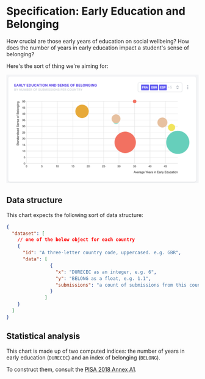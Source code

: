 # Specification: Early Education and Belonging

How crucial are those early years of education on social wellbeing? How does the number of years in early education impact a student's sense of belonging?

Here's the sort of thing we're aiming for:

![A bubble chart of Early Education and Belonging, with the bubbles related to the number of submissions in each country](../../images/early_education_and_belonging.png)

## Data structure

This chart expects the following sort of data structure:

```json
{
  "dataset": [
    // one of the below object for each country
    {
      "id": "A three-letter country code, uppercased. e.g. GBR",
      "data": [
                {
                  "x": "DURECEC as an integer, e.g. 6",
                  "y": "BELONG as a float, e.g. 1.1",
                  "submissions": "a count of submissions from this country as an integer, e.g. 412"
                }
              ]
    }
  ]
}
```

## Statistical analysis

This chart is made up of two computed indices: the number of years in early education (`DURECEC`) and an index of belonging (`BELONG`).

To construct them, consult the [PISA 2018 Annex A1](https://www.oecd-ilibrary.org/sites/84a683c1-en/index.html?itemId=/content/component/84a683c1-en#sect-106).
